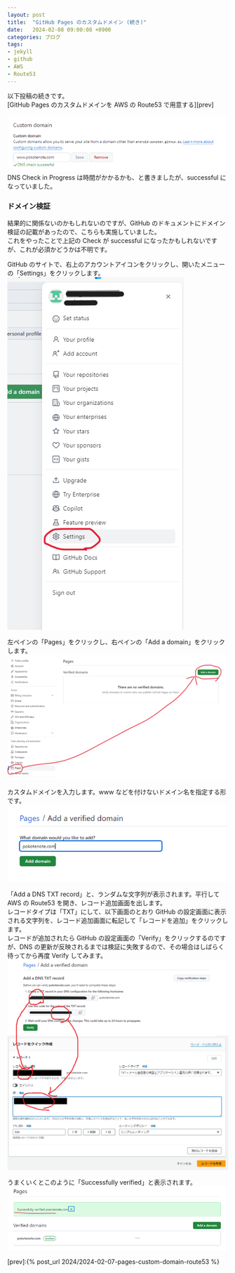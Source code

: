 ```yaml
---
layout: post
title:  "GitHub Pages のカスタムドメイン (続き)"
date:   2024-02-08 09:00:08 +0900
categories: ブログ
tags:
- jekyll
- github
- AWS
- Route53
---
```

以下投稿の続きです。  
[GitHub Pages のカスタムドメインを AWS の Route53 で用意する][prev]


![](/assets/images/2024/ss_20240208_01.png)
DNS Check in Progress は時間がかかるかも、と書きましたが、successful になっていました。


### ドメイン検証
結果的に関係ないのかもしれないのですが、GitHub のドキュメントにドメイン検証の記載があったので、こちらも実施していました。  
これをやったことで上記の Check が successful になったかもしれないですが、これが必須かどうかは不明です。


GitHub のサイトで、右上のアカウントアイコンをクリックし、開いたメニューの「Settings」をクリックします。
![](/assets/images/2024/ss_20240208_02.png)


左ペインの「Pages」をクリックし、右ペインの「Add a domain」をクリックします。
![](/assets/images/2024/ss_20240208_03.png)


カスタムドメインを入力します。www などを付けないドメイン名を指定する形です。
![](/assets/images/2024/ss_20240208_04.png)


「Add a DNS TXT record」と、ランダムな文字列が表示されます。平行して AWS の Route53 を開き、レコード追加画面を出します。  
レコードタイプは「TXT」にして、以下画面のとおり GitHub の設定画面に表示される文字列を、レコード追加画面に転記して「レコードを追加」をクリックします。  
レコードが追加されたら GitHub の設定画面の「Verify」をクリックするのですが、DNS の更新が反映されるまでは検証に失敗するので、その場合はしばらく待ってから再度 Verify してみます。
![](/assets/images/2024/ss_20240208_05.png)


うまくいくとこのように「Successfully verified」と表示されます。
![](/assets/images/2024/ss_20240208_06.png)


[prev]:{% post_url 2024/2024-02-07-pages-custom-domain-route53 %}
